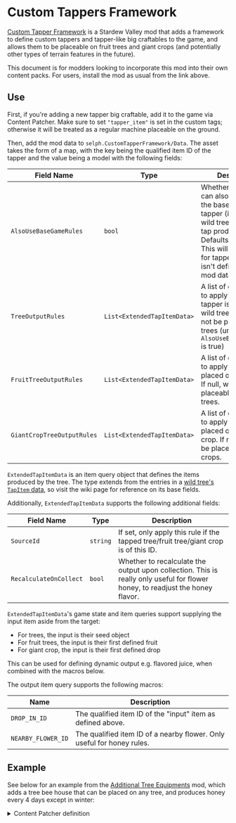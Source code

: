 # Custom Tappers Framework

[Custom Tapper Framework](https://www.nexusmods.com/stardewvalley/mods/22975)
is a Stardew Valley mod that adds a framework to define custom tappers and
tapper-like big craftables to the game, and allows them to be placeable on fruit trees
and giant crops (and potentially other types of terrain features in the
future).

This document is for modders looking to incorporate this mod into their own
content packs. For users, install the mod as usual from the link above.

## Use

First, if you're adding a new tapper big craftable, add it to the game via
Content Patcher. Make sure to set `"tapper_item"` is set in the custom tags;
otherwise it will be treated as a regular machine placeable on the ground.

Then, add the mod data to `selph.CustomTapperFramework/Data`. The asset
takes the form of a map, with the key being the qualified item ID of the tapper
and the value being a model with the following fields:

| Field Name | Type | Description |
| ---------- | ---- | ----------- |
| `AlsoUseBaseGameRules` | `bool` | Whether this tapper can also be used like the base game tapper (ie. place on a wild tree to get their tap produce). Defaults to false.<br> This will also be true for tapper item that isn't defined in the mod data.|
| `TreeOutputRules` | `List<ExtendedTapItemData>` | A list of output rules to apply when this tapper is placed on a wild tree. If null, will not be placeable on trees (unless `AlsoUseBaseGameRules` is true)|
| `FruitTreeOutputRules` | `List<ExtendedTapItemData>` | A list of output rules to apply this tapper is placed on a fruit tree. If null, will not be placeable on fruit trees.|
| `GiantCropTreeOutputRules` | `List<ExtendedTapItemData>` | A list of output rules to apply this tapper is placed on a giant crop. If null, will not be placeable on giant crops.|

`ExtendedTapItemData` is an item query object that defines the items produced
by the tree. The type extends from the entries in a [wild tree's `TapItem`
data](https://stardewvalleywiki.com/Modding:Migrate_to_Stardew_Valley_1.6#Custom_wild_trees),
so visit the wiki page for reference on its base fields.

Additionally, `ExtendedTapItemData` supports the following additional fields:

| Field Name | Type | Description |
| ---------- | ---- | ----------- |
| `SourceId` | `string` | If set, only apply this rule if the tapped tree/fruit tree/giant crop is of this ID. |
| `RecalculateOnCollect` | `bool` | Whether to recalculate the output upon collection. This is really only useful for flower honey, to readjust the honey flavor. |

`ExtendedTapItemData`'s game state and item queries support supplying the input item aside from the target:

* For trees, the input is their seed object
* For fruit trees, the input is their first defined fruit
* For giant crop, the input is their first defined drop

This can be used for defining dynamic output e.g. flavored juice, when combined with the macros below.

The output item query supports the following macros:

| Name | Description |
| ---------- | ----------- |
| `DROP_IN_ID` | The qualified item ID of the "input" item as defined above. |
| `NEARBY_FLOWER_ID` | The qualified item ID of a nearby flower. Only useful for honey rules. |

## Example

See below for an example from the [Additional Tree Equipments](https://www.nexusmods.com/stardewvalley/mods/22991)
mod, which adds a tree bee house that can be placed on any tree, and
produces honey every 4 days except in winter:

<details>

<summary>Content Patcher definition</summary>

```
{
  "Changes": [
    {
      "LogName": "Add Custom Tapper Framework Data",
      "Action": "EditData",
      "Target": "selph.CustomTapperFramework/Data",
      "Entries": {
        "(BC)selph.ExtraTappers.BeeHouse": {
          "AlsoUseBaseGameRules": false,
          "FruitTreeOutputRules": [
            {
              "Id": "Honey",
              "ItemId": "FLAVORED_ITEM Honey NEARBY_FLOWER_ID",
              "DaysUntilReady": 4,
              "Condition": "!LOCATION_SEASON Target Winter",
              // SourceId = null allows all fruit trees. You can set this field if you want to limit it to only certain types of trees.
              "SourceId": null,
              "RecalculateOnCollect": true,
            },
          ],
          "TreeOutputRules": [
            {
              "Id": "Honey",
              "ItemId": "FLAVORED_ITEM Honey NEARBY_FLOWER_ID",
              "DaysUntilReady": 4,
              "Condition": "!LOCATION_SEASON Target Winter",
              "RecalculateOnCollect": true,
            },
          ],
        },
      }
    },
  ]
}
```
</details>
